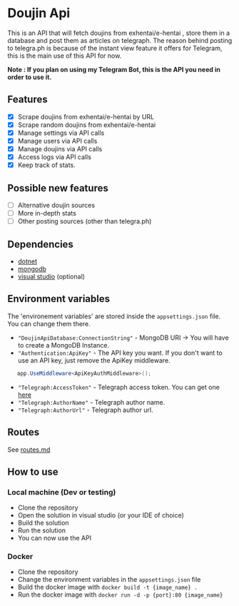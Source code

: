 # Doujin Api

This is an API that will fetch doujins from exhentai/e-hentai , store them in a database and post them as articles on telegraph.
The reason behind posting to telegra.ph is because of the instant view feature it offers for Telegram, this is the main use of this API for now.


**Note : If you plan on using my Telegram Bot, this is the API you need in order to use it.**

## Features

- [x] Scrape doujins from exhentai/e-hentai by URL
- [x] Scrape random doujins from exhentai/e-hentai
- [x] Manage settings via API calls
- [x] Manage users via API calls
- [x] Manage doujins via API calls
- [x] Access logs via API calls
- [x] Keep track of stats.

## Possible new features
- [ ] Alternative doujin sources
- [ ] More in-depth stats
- [ ] Other posting sources (other than telegra.ph)

## Dependencies

- [dotnet](https://dotnet.microsoft.com/download)
- [mongodb](https://www.mongodb.com/)
- [visual studio](https://visualstudio.microsoft.com/) (optional)

## Environment variables

The 'environement variables' are stored inside the `appsettings.json` file. You can change them there.

- `"DoujinApiDatabase:ConnectionString"` - MongoDB URI -> You will have to create a MongoDB Instance.
- `"Authentication:ApiKey"` - The API key you want. If you don't want to use an API key, just remove the ApiKey middleware.
```csharp
   app.UseMiddleware<ApiKeyAuthMiddleware>();
```
- `"Telegraph:AccessToken"` - Telegraph access token. You can get one [here](https://telegra.ph/api#createAccount)
- `"Telegraph:AuthorName"` - Telegraph author name.
- `"Telegraph:AuthorUrl"` - Telegraph author url.

## Routes

See [routes.md](routes.md)

## How to use

### Local machine (Dev or testing)

- Clone the repository
- Open the solution in visual studio (or your IDE of choice)
- Build the solution
- Run the solution
- You can now use the API

### Docker

- Clone the repository
- Change the environment variables in the `appsettings.json` file
- Build the docker image with `docker build -t {image_name} .`
- Run the docker image with `docker run -d -p {port}:80 {image_name}`

